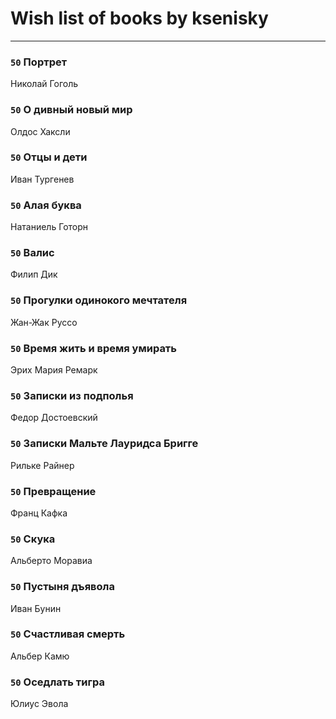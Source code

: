 # Wish list of books by ksenisky
---

### `50` Портрет
Николай Гоголь

### `50` О дивный новый мир
Олдос Хаксли

### `50` Отцы и дети
Иван Тургенев

### `50` Алая буква
Натаниель Готорн

### `50` Валис
Филип Дик

### `50` Прогулки одинокого мечтателя
Жан-Жак Руссо

### `50` Время жить и время умирать
Эрих Мария Ремарк

### `50` Записки из подполья
Федор Достоевский

### `50` Записки Мальте Лауридса Бригге
Рильке Райнер

### `50` Превращение
Франц Кафка

### `50` Скука
Альберто Моравиа

### `50` Пустыня дъявола
Иван Бунин

### `50` Счастливая смерть
Альбер Камю

### `50` Оседлать тигра
Юлиус Эвола

